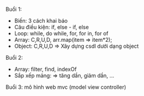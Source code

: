 Buổi 1:

- Biến: 3 cách khai báo
- Câu điều kiện: if, else - if, else
- Loop: while, do while, for, for in, for of
- Array: C,R,U,D, arr.map(item => item\*2);
- Object: C,R,U,D => Xây dựng csdl dưới dạng object

Buổi 2:

- Array: filter, find, indexOf
- Sắp xếp mảng: => tăng dần, giảm dần, ...

Buổi 3: mô hình web mvc (model view controller)
